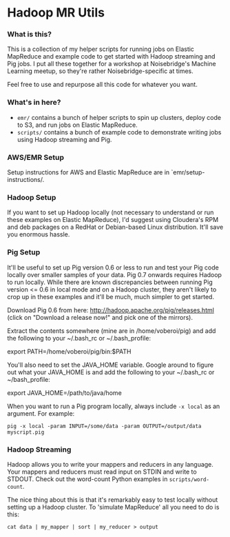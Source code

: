# Hadoop MR Utils #

### What is this? ###

This is a collection of my helper scripts for running jobs on Elastic MapReduce
and example code to get started with Hadoop streaming and Pig jobs. I put all 
these together for a workshop at Noisebridge's Machine Learning meetup, so
they're rather Noisebridge-specific at times.

Feel free to use and repurpose all this code for whatever you want.

### What's in here? ###

* `emr/` contains a bunch of helper scripts to spin up clusters, deploy code
to S3, and run jobs on Elastic MapReduce.
* `scripts/` contains a bunch of example code to demonstrate writing jobs using
Hadoop streaming and Pig.

### AWS/EMR Setup ###

Setup instructions for AWS and Elastic MapReduce are  in `emr/setup-instructions/.

### Hadoop Setup ###

If you want to set up Hadoop locally (not necessary to understand or run these
examples on Elastic MapReduce), I'd suggest using Cloudera's RPM and deb
packages on a RedHat or Debian-based Linux distribution. It'll save you
enormous hassle.

### Pig Setup ###

It'll be useful to set up Pig version 0.6 or less to run and test your Pig
code locally over smaller samples of your data. Pig 0.7 onwards requires
Hadoop to run locally. While there are known discrepancies between running
Pig version <= 0.6 in local mode and on a Hadoop cluster, they aren't likely
to crop up in these examples and it'll be much, much simpler to get started.

Download Pig 0.6 from here: http://hadoop.apache.org/pig/releases.html (click
on "Download a release now!" and pick one of the mirrors).

Extract the contents somewhere (mine are in /home/voberoi/pig) and add the
following to your ~/.bash_rc or ~/.bash_profile:

export PATH=/home/voberoi/pig/bin:$PATH

You'll also need to set the JAVA_HOME variable. Google around to figure out
what your JAVA_HOME is and add the following to your ~/.bash_rc or 
~/bash_profile:

export JAVA_HOME=/path/to/java/home

When you want to run a Pig program locally, always include `-x local` as an 
argument. For example:

`pig -x local -param INPUT=/some/data -param OUTPUT=/output/data myscript.pig`

### Hadoop Streaming ###

Hadoop allows you to write your mappers and reducers in any language. Your 
mappers and reducers must read input on STDIN and write to STDOUT. Check out
the word-count Python examples in `scripts/word-count`.

The nice thing about this is that it's remarkably easy to test locally without
setting up a Hadoop cluster. To 'simulate MapReduce' all you need to do is this:

`cat data | my_mapper | sort | my_reducer > output`
